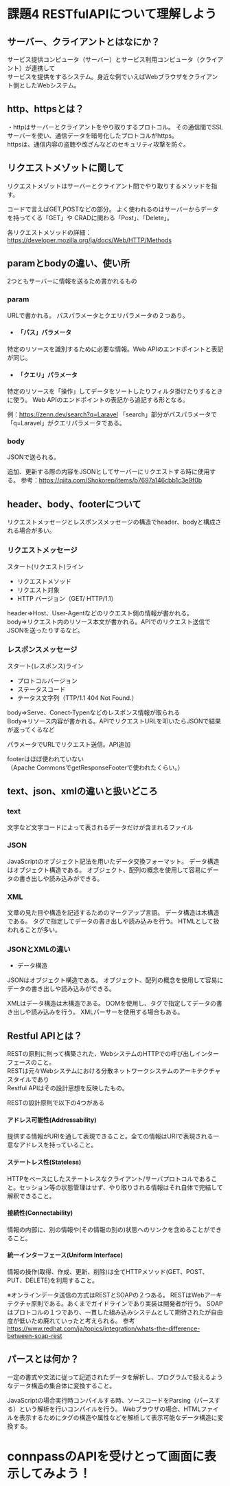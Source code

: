 
# 課題4  RESTfulAPIについて理解しよう

## サーバー、クライアントとはなにか？
サービス提供コンピュータ（サーバー）とサービス利用コンピュータ（クライアント）が連携して    
サービスを提供をするシステム。身近な例でいえばWebブラウザをクライアント側としたWebシステム。

## http、httpsとは？
・httpはサーバーとクライアントをやり取りするプロトコル。
その通信間でSSLサーバーを使い、通信データを暗号化したプロトコルがhttps。  
httpsは、通信内容の盗聴や改ざんなどのセキュリティ攻撃を防ぐ。

## リクエストメゾットに関して
リクエストメゾットはサーバーとクライアント間でやり取りするメソッドを指す。

コードで言えばGET,POSTなどの部分。
よく使われるのはサーバーからデータを持ってくる「GET」や
CRADに関わる「Post」、「Delete」。

各リクエストメソッドの詳細：https://developer.mozilla.org/ja/docs/Web/HTTP/Methods

## paramとbodyの違い、使い所

2つともサーバーに情報を送るため書かれるもの

### param
URLで書かれる。
パスパラメータとクエリパラメータの２つあり。
- #### 「パス」パラメータ
特定のリソースを識別するために必要な情報。Web APIのエンドポイントと表記が同じ。

- #### 「クエリ」パラメータ
特定のリソースを「操作」してデータをソートしたりフィルタ掛けたりするときに使う。
Web APIのエンドポイントの表記から追記する形となる。

例：https://zenn.dev/search?q=Laravel
「search」部分がパスパラメータで
「q=Laravel」がクエリパラメータである。

### body
JSONで送られる。

追加、更新する際の内容をJSONとしてサーバーにリクエストする時に使用する。
参考：https://qiita.com/Shokorep/items/b7697a146cbb1c3e9f0b

## header、body、footerについて

リクエストメッセージとレスポンスメッセージの構造でheader、bodyと構成される場合が多い。

### リクエストメッセージ
スタート(リクエスト)ライン
- リクエストメソッド
- リクエスト対象
- HTTP バージョン（GET/ HTTP/1.1）

header=>Host、User-Agentなどのリクエスト側の情報が書かれる。  
body=>リクエスト内のリソース本文が書かれる。APIでのリクエスト送信でJSONを送ったりするなど。

### レスポンスメッセージ
スタート(レスポンス)ライン
- プロトコルバージョン
- ステータスコード
- テータス文字列（TTP/1.1 404 Not Found.）

body=>Serve、Conect-Typenなどのレスポンス情報が取られる  
Body=>リソース内容が書かれる。APIでリクエストURLを叩いたらJSONで結果が返ってくるなど

パラメータでURLでリクエスト送信。API追加

footerはほぼ使われていない  
（Apache CommonsでgetResponseFooterで使われたくらい。）

## text、json、xmlの違いと扱いどころ
### text
文字など文字コードによって表されるデータだけが含まれるファイル
### JSON
JavaScriptのオブジェクト記法を用いたデータ交換フォーマット。
データ構造はオブジェクト構造である。
オブジェクト、配列の概念を使用して容易にデータの書き出しや読み込みができる。
### XML
文章の見た目や構造を記述するためのマークアップ言語。
データ構造は木構造である。
タグで指定してデータの書き出しや読み込みを行う。
HTMLとして扱われることが多い。
### JSONとXMLの違い
- データ構造

JSONはオブジェクト構造である。
オブジェクト、配列の概念を使用して容易にデータの書き出しや読み込みができる。

XMLはデータ構造は木構造である。
DOMを使用し、タグで指定してデータの書き出しや読み込みを行う。
XMLパーサーを使用する場合もある。

## Restful APIとは？

RESTの原則に則って構築された、WebシステムのHTTPでの呼び出しインターフェースのこと。  
RESTは元々Webシステムにおける分散ネットワークシステムのアーキテクチャスタイルであり  
Restful APIはその設計思想を反映したもの。

RESTの設計原則で以下の4つがある
#### アドレス可能性(Addressability)
提供する情報がURIを通して表現できること。全ての情報はURIで表現される一意なアドレスを持っていること。
#### ステートレス性(Stateless)
HTTPをベースにしたステートレスなクライアント/サーバプロトコルであること。セッション等の状態管理はせず、やり取りされる情報はそれ自体で完結して解釈できること。
#### 接続性(Connectability)
情報の内部に、別の情報や(その情報の別の)状態へのリンクを含めることができること。
#### 統一インターフェース(Uniform Interface)
情報の操作(取得、作成、更新、削除)は全てHTTPメソッド(GET、POST、PUT、DELETE)を利用すること。

※オンラインデータ送信の方式はRESTとSOAPの２つある。
RESTはWebアーキテクチャ原則である。あくまでガイドラインであり実装は開発者が行う。
SOAPはプロトコルの１つであり、一貫した組み込みシステムとして期待されたが自由度が低いため廃れていったと考えられる。
参考 https://www.redhat.com/ja/topics/integration/whats-the-difference-between-soap-rest
## パースとは何か？
一定の書式や文法に従って記述されたデータを解析し、プログラムで扱えるようなデータ構造の集合体に変換すること。

JavaScriptの場合実行時コンパイルする時、ソースコードをParsing（パースする）という解析を行いコンパイルを行う。
Webブラウザの場合、HTMLファイルを表示するためにタグの構造や属性などを解析して表示可能なデータ構造に変換する。
# connpassのAPIを受けとって画面に表示してみよう！
